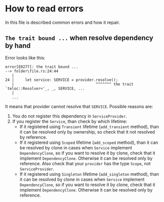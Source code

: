 # How to read errors
In this file is described common errors and how it repair.

## `The trait bound ...` when resolve dependency by hand
Error looks like this:
```
error[E0277]: the trait bound ...  
--> folder\file.rs:24:44
   |
24 |     let service: SERVICE = provider.resolve();
   |                                     ^^^^^^^ the trait `teloc::Resolver<'_, _, SERVICE, ...   
   |
   ...
```
It means that provider cannot resolve that `SERVICE`. Possible reasons are:
1. You do not register this dependency in `ServiceProvider`.
2. If you register the `Service`, than check by which lifetime:
    - If it registered using `Transient` lifetime (`add_transient` method), than it can be resolved only by ownership,
    so check that it not resolved by reference.
    - If it registered using `Scoped` lifetime (`add_scoped` method), than it can be resolved by clone in cases when
    `Service` implement `DependencyClone`, so if you want to resolve it by clone, check that it implement `DependencyClone`.
    Otherwise it can be resolved only by reference.
    Also check that your `provider` has the type `Scope`, not `ServiceProvider`.
    - If it registered using `Singleton` lifetime (`add_singleton` method), than it can be resolved by clone in cases when
    `Service` implement `DependencyClone`, so if you want to resolve it by clone, check that it implement `DependencyClone`.
    Otherwise it can be resolved only by reference.
